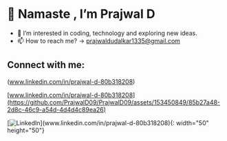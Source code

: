 # 👋 Namaste , I’m Prajwal D
- 👀 I’m interested in coding, technology and exploring new ideas.
- 📫 How to reach me? -> prajwaldudalkar1335@gmail.com

## Connect with me:
(www.linkedin.com/in/prajwal-d-80b318208)
<!---
PrajwalD09/PrajwalD09 is a ✨ special ✨ repository because its `README.md` (this file) appears on your GitHub profile.
You can click the Preview link to take a look at your changes.
--->

[www.linkedin.com/in/prajwal-d-80b318208](https://github.com/PrajwalD09/PrajwalD09/assets/153450849/85b27a48-2d8c-46c9-a54d-4d4d4c89ea26)

[![LinkedIn]([https://example.com/linkedin.png](https://github.com/PrajwalD09/PrajwalD09/assets/153450849/85b27a48-2d8c-46c9-a54d-4d4d4c89ea26))](www.linkedin.com/in/prajwal-d-80b318208){: width="50" height="50"}
